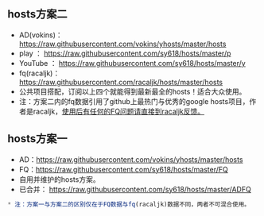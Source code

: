 ## hosts方案二
* AD(vokins)：https://raw.githubusercontent.com/vokins/yhosts/master/hosts
* play          ： https://raw.githubusercontent.com/sy618/hosts/master/p
* YouTube  ：  https://raw.githubusercontent.com/sy618/hosts/master/y
* fq(racaljk)：https://raw.githubusercontent.com/racaljk/hosts/master/hosts
* 公共项目搭配，订阅以上四个就能得到最新最全的hosts！适合大众使用。
* 注：方案二内的fq数据引用了github上最热门与优秀的google hosts项目，作者是racaljk，[使用后有任何的FQ问题请直接到racaljk反馈。](https://github.com/racaljk/hosts)



## hosts方案一
* AD：https://raw.githubusercontent.com/vokins/yhosts/master/hosts
* FQ：https://raw.githubusercontent.com/sy618/hosts/master/FQ
* 自用并维护的hosts方案。
* 已合并： https://raw.githubusercontent.com/sy618/hosts/master/ADFQ
```javascript
* 注：方案一与方案二的区别仅在于FQ数据与fq(racaljk)数据不同，两者不可混合使用。
```
